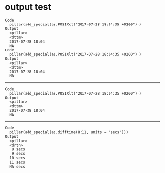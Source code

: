 # output test

    Code
      pillar(add_special(as.POSIXct("2017-07-28 18:04:35 +0200")))
    Output
      <pillar>
      <dttm>          
      2017-07-28 18:04
      NA              
    Code
      pillar(add_special(as.POSIXlt("2017-07-28 18:04:35 +0200")))
    Output
      <pillar>
      <dttm>          
      2017-07-28 18:04
      NA              

---

    Code
      pillar(add_special(as.POSIXlt("2017-07-28 18:04:35 +0200")))
    Output
      <pillar>
      <dttm>          
      2017-07-28 18:04
      NA              

---

    Code
      pillar(add_special(as.difftime(8:11, units = "secs")))
    Output
      <pillar>
      <drtn> 
       8 secs
       9 secs
      10 secs
      11 secs
      NA secs

